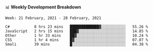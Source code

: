 📊 **Weekly Development Breakdown**
<!--START_SECTION:waka-->
```text
Week: 21 February, 2021 - 28 February, 2021

C#           8 hrs 23 mins   █████████████▓░░░░░░░░░░░   55.26 % 
JavaScript   2 hrs 15 mins   ███▓░░░░░░░░░░░░░░░░░░░░░   14.85 % 
Other        1 hr 33 mins    ██▓░░░░░░░░░░░░░░░░░░░░░░   10.24 % 
CSS          1 hr 4 mins     █▓░░░░░░░░░░░░░░░░░░░░░░░   07.07 % 
Smali        39 mins         █░░░░░░░░░░░░░░░░░░░░░░░░   04.38 % 
```
<!--END_SECTION:waka-->
